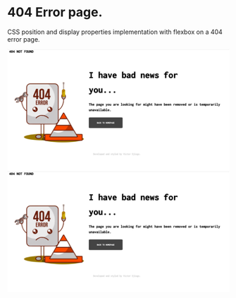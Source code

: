 # 404 Error page.

CSS position and display properties implementation with flexbox on a 404 error page.

![Screenshot](Error-screenshot1.png)
![Screenshot](Error-screenshot1.png)